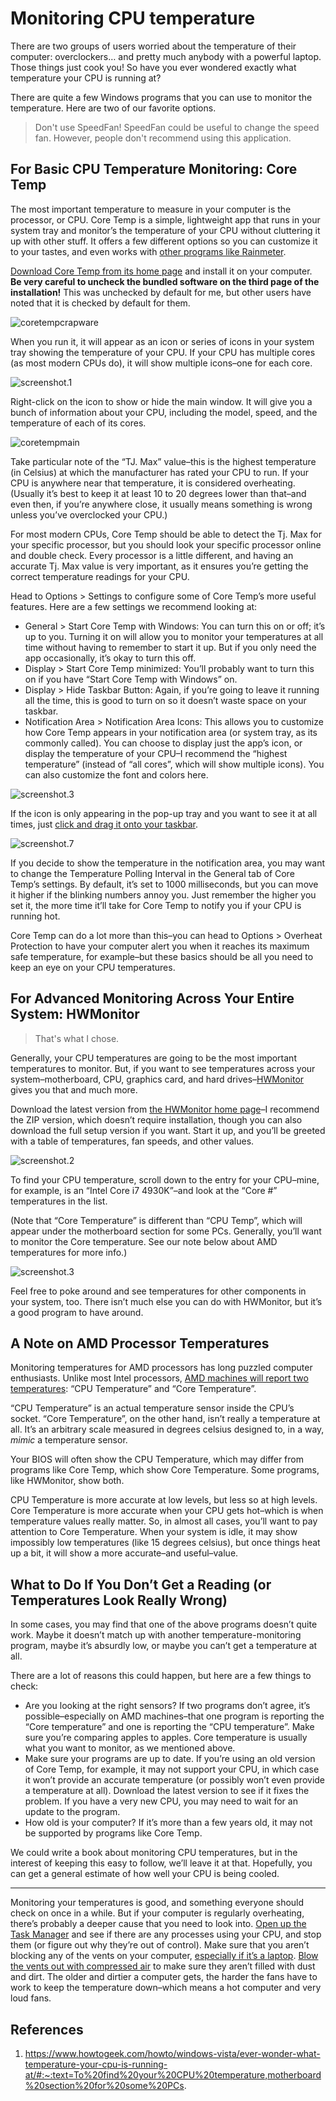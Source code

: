 # Monitoring CPU temperature

There are two groups of users worried about the temperature of their computer: overclockers… and pretty much anybody with a powerful laptop. Those things just cook you! So have you ever wondered exactly what temperature your CPU is running at?

There are quite a few Windows programs that you can use to monitor the temperature. Here are two of our favorite options.

> Don't use SpeedFan! SpeedFan could be useful to change the speed fan. However, people don't recommend using this application.

## For Basic CPU Temperature Monitoring: Core Temp

The most important temperature to measure in your computer is the processor, or CPU. Core Temp is a simple, lightweight app that runs in your system tray and monitor’s the temperature of your CPU without cluttering it up with other stuff. It offers a few different options so you can customize it to your tastes, and even works with [other programs like Rainmeter](https://www.howtogeek.com/231711/how-to-use-rainmeter-to-customize-your-windows-desktop/).

[Download Core Temp from its home page](http://www.alcpu.com/CoreTemp/) and install it on your computer. **Be very careful to uncheck the bundled software on the third page of the installation!** This was unchecked by default for me, but other users have noted that it is checked by default for them.

![coretempcrapware](https://www.howtogeek.com/wp-content/uploads/2016/10/xcoretempcrapware.png.pagespeed.gp+jp+jw+pj+ws+js+rj+rp+rw+ri+cp+md.ic.3nJwrxdy2j.png)

When you run it, it will appear as an icon or series of icons in your system tray showing the temperature of your CPU. If your CPU has multiple cores (as most modern CPUs do), it will show multiple icons–one for each core.

![screenshot.1](https://www.howtogeek.com/wp-content/uploads/2016/09/xscreenshot.1-2.png.pagespeed.gp+jp+jw+pj+ws+js+rj+rp+rw+ri+cp+md.ic.c082tOg8JN.jpg)

Right-click on the icon to show or hide the main window. It will give you a bunch of information about your CPU, including the model, speed, and the temperature of each of its cores.

![coretempmain](https://www.howtogeek.com/wp-content/uploads/2016/10/xcoretempmain.png.pagespeed.gp+jp+jw+pj+ws+js+rj+rp+rw+ri+cp+md.ic.LNoYJk56rk.png)

Take particular note of the “TJ. Max” value–this is the highest temperature (in Celsius) at which the manufacturer has rated your CPU to run. If your CPU is anywhere near that temperature, it is considered overheating. (Usually it’s best to keep it at least 10 to 20 degrees lower than that–and even then, if you’re anywhere close, it usually means something is wrong unless you’ve overclocked your CPU.)

For most modern CPUs, Core Temp should be able to detect the Tj. Max for your specific processor, but you should look your specific processor online and double check. Every processor is a little different, and having an accurate Tj. Max value is very important, as it ensures you’re getting the correct temperature readings for your CPU.

Head to Options > Settings to configure some of Core Temp’s more useful features. Here are a few settings we recommend looking at:

- General > Start Core Temp with Windows: You can turn this on or off; it’s up to you. Turning it on will allow you to monitor your temperatures at all time without having to remember to start it up. But if you only need the app occasionally, it’s okay to turn this off.
- Display > Start Core Temp minimized: You’ll probably want to turn this on if you have “Start Core Temp with Windows” on.
- Display > Hide Taskbar Button: Again, if you’re going to leave it running all the time, this is good to turn on so it doesn’t waste space on your taskbar.
- Notification Area > Notification Area Icons: This allows you to customize how Core Temp appears in your notification area (or system tray, as its commonly called). You can choose to display just the app’s icon, or display the temperature of your CPU–I recommend the “highest temperature” (instead of “all cores”, which will show multiple icons). You can also customize the font and colors here.

![screenshot.3](https://www.howtogeek.com/wp-content/uploads/2016/09/xscreenshot.3-1.png.pagespeed.gp+jp+jw+pj+ws+js+rj+rp+rw+ri+cp+md.ic.6KXAk7YT4J.png)

If the icon is only appearing in the pop-up tray and you want to see it at all times, just [click and drag it onto your taskbar](https://www.howtogeek.com/75510/beginner-how-to-customize-and-tweak-your-system-tray-icons-in-windows-7/).

![screenshot.7](https://www.howtogeek.com/wp-content/uploads/2016/09/xscreenshot.7-1.png.pagespeed.gp+jp+jw+pj+ws+js+rj+rp+rw+ri+cp+md.ic.VpoBAy12pD.jpg)

If you decide to show the temperature in the notification area, you may want to change the Temperature Polling Interval in the General tab of Core Temp’s settings. By default, it’s set to 1000 milliseconds, but you can move it higher if the blinking numbers annoy you. Just remember the higher you set it, the more time it’ll take for Core Temp to notify you if your CPU is running hot.

Core Temp can do a lot more than this–you can head to Options > Overheat Protection to have your computer alert you when it reaches its maximum safe temperature, for example–but these basics should be all you need to keep an eye on your CPU temperatures.

## **For Advanced Monitoring Across Your Entire System: HWMonitor**

> That's what I chose.

Generally, your CPU temperatures are going to be the most important temperatures to monitor. But, if you want to see temperatures across your system–motherboard, CPU, graphics card, and hard drives–[HWMonitor](http://www.cpuid.com/softwares/hwmonitor.html) gives you that and much more.

Download the latest version from [the HWMonitor home page](http://www.cpuid.com/softwares/hwmonitor.html)–I recommend the ZIP version, which doesn’t require installation, though you can also download the full setup version if you want. Start it up, and you’ll be greeted with a table of temperatures, fan speeds, and other values.

![screenshot.2](https://www.howtogeek.com/wp-content/uploads/2016/10/xscreenshot.2-1.png.pagespeed.gp+jp+jw+pj+ws+js+rj+rp+rw+ri+cp+md.ic.Az1SrDDPKx.png)

To find your CPU temperature, scroll down to the entry for your CPU–mine, for example, is an “Intel Core i7 4930K”–and look at the “Core #” temperatures in the list.

(Note that “Core Temperature” is different than “CPU Temp”, which will appear under the motherboard section for some PCs. Generally, you’ll want to monitor the Core temperature. See our note below about AMD temperatures for more info.)

![screenshot.3](https://www.howtogeek.com/wp-content/uploads/2016/10/xscreenshot.3-1.png.pagespeed.gp+jp+jw+pj+ws+js+rj+rp+rw+ri+cp+md.ic.8hOUDbjL8S.png)

Feel free to poke around and see temperatures for other components in your system, too. There isn’t much else you can do with HWMonitor, but it’s a good program to have around.

## A Note on AMD Processor Temperatures

Monitoring temperatures for AMD processors has long puzzled computer enthusiasts. Unlike most Intel processors, [AMD machines will report two temperatures](http://www.overclock.net/t/1128821/amd-temp-information-and-guide): “CPU Temperature” and “Core Temperature”.

“CPU Temperature” is an actual temperature sensor inside the CPU’s socket. “Core Temperature”, on the other hand, isn’t really a temperature at all. It’s an arbitrary scale measured in degrees celsius designed to, in a way, *mimic* a temperature sensor.

Your BIOS will often show the CPU Temperature, which may differ from programs like Core Temp, which show Core Temperature. Some programs, like HWMonitor, show both.

CPU Temperature is more accurate at low levels, but less so at high levels. Core Temperature is more accurate when your CPU gets hot–which is when temperature values really matter. So, in almost all cases, you’ll want to pay attention to Core Temperature. When your system is idle, it may show impossibly low temperatures (like 15 degrees celsius), but once things heat up a bit, it will show a more accurate–and useful–value.

## **What to Do If You Don’t Get a Reading (or Temperatures Look Really Wrong)**

In some cases, you may find that one of the above programs doesn’t quite work. Maybe it doesn’t match up with another temperature-monitoring program, maybe it’s absurdly low, or maybe you can’t get a temperature at all.

There are a lot of reasons this could happen, but here are a few things to check:

- Are you looking at the right sensors? If two programs don’t agree, it’s possible–especially on AMD machines–that one program is reporting the “Core temperature” and one is reporting the “CPU temperature”. Make sure you’re comparing apples to apples. Core temperature is usually what you want to monitor, as we mentioned above.
- Make sure your programs are up to date. If you’re using an old version of Core Temp, for example, it may not support your CPU, in which case it won’t provide an accurate temperature (or possibly won’t even provide a temperature at all). Download the latest version to see if it fixes the problem. If you have a very new CPU, you may need to wait for an update to the program.
- How old is your computer? If it’s more than a few years old, it may not be supported by programs like Core Temp.

We could write a book about monitoring CPU temperatures, but in the interest of keeping this easy to follow, we’ll leave it at that. Hopefully, you can get a general estimate of how well your CPU is being cooled.

------

Monitoring your temperatures is good, and something everyone should check on once in a while. But if your computer is regularly overheating, there’s probably a deeper cause that you need to look into. [Open up the Task Manager](https://www.howtogeek.com/108742/how-to-use-the-new-task-manager-in-windows-8/) and see if there are any processes using your CPU, and stop them (or figure out why they’re out of control). Make sure that you aren’t blocking any of the vents on your computer, [especially if it’s a laptop](https://www.howtogeek.com/194479/how-to-clean-the-dust-out-of-your-laptop/). [Blow the vents out with compressed air](https://www.howtogeek.com/72716/how-to-thoroughly-clean-your-dirty-desktop-computer/) to make sure they aren’t filled with dust and dirt. The older and dirtier a computer gets, the harder the fans have to work to keep the temperature down–which means a hot computer and very loud fans.

## References

1. https://www.howtogeek.com/howto/windows-vista/ever-wonder-what-temperature-your-cpu-is-running-at/#:~:text=To%20find%20your%20CPU%20temperature,motherboard%20section%20for%20some%20PCs.

